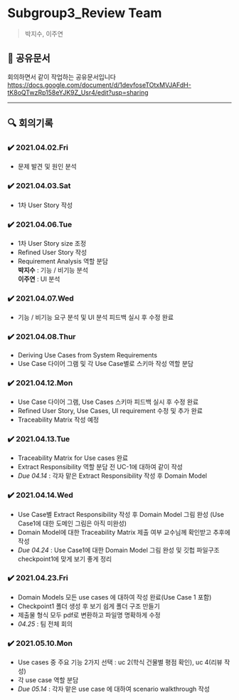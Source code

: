 # Subgroup3_Review Team
> 박지수, 이주연

## 📄 공유문서
회의하면서 같이 작업하는 공유문서입니다 <br>
https://docs.google.com/document/d/1devfoseTOtxMVJAFdH-tK8oQTwzRp158eYJK9Z_Usr4/edit?usp=sharing

---

## 🔍 회의기록
### ✔️ 2021.04.02.Fri
- 문제 발견 및 원인 분석

### ✔️ 2021.04.03.Sat
- 1차 User Story 작성

### ✔️ 2021.04.06.Tue
- 1차 User Story size 조정<br>
- Refined User Story 작성<br>
- Requirement Analysis 역할 분담<br>
**박지수** : 기능 / 비기능 분석<br>
**이주연** : UI 분석

### ✔️ 2021.04.07.Wed
- 기능 / 비기능 요구 분석 및 UI 분석 피드백 실시 후 수정 완료

### ✔️ 2021.04.08.Thur
- Deriving Use Cases from System Requirements<br>
- Use Case 다이어 그램 및 각 Use Case별로 스키마 작성 역할 분담

### ✔️ 2021.04.12.Mon
- Use Case 다이어 그램, Use Cases 스키마 피드백 실시 후 수정 완료<br>
- Refined User Story, Use Cases, UI requirement 수정 및 추가 완료<br>
- Traceability Matrix 작성 예정 

### ✔️ 2021.04.13.Tue
- Traceability Matrix for Use cases 완료<br>
- Extract Responsibility 역할 분담 전 UC-1에 대하여 같이 작성<br>
- *Due 04.14* : 각자 맡은 Extract Responsibility 작성 후 Domain Model 

### ✔️ 2021.04.14.Wed
- Use Case별 Extract Responsibility 작성 후 Domain Model 그림 완성 (Use Case1에 대한 도메인 그림은 아직 미완성)<br>
- Domain Model에 대한 Traceability Matrix 제출 여부 교수님께 확인받고 추후에 작성
- *Due 04.24* : Use Case1에 대한 Domain Model 그림 완성 및 깃헙 파일구조 checkpoint1에 맞게 보기 좋게 정리

### ✔️ 2021.04.23.Fri
- Domain Models 모든 use cases 에 대하여 작성 완료(Use Case 1 포함)<br>
- Checkpoint1 폴더 생성 후 보기 쉽게 폴더 구조 만들기<br>
- 제출물 형식 모두 pdf로 변환하고 파일명 명확하게 수정<br>
- *04.25* : 팀 전체 회의

### ✔️ 2021.05.10.Mon
- Use cases 중 주요 기능 2가지 선택 : uc 2(학식 건물별 평점 확인), uc 4(리뷰 작성)<br>
- 각 use case 역할 분담 
- *Due 05.14* : 각자 맡은 use case 에 대하여 scenario walkthrough 작성
